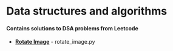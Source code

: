 #  Data structures and algorithms

#### Contains solutions to DSA problems from Leetcode

*  **[Rotate Image](https://leetcode.com/problems/rotate-image/)** - rotate_image.py 
